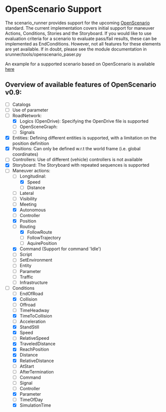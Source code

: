 # OpenScenario Support

The scenario_runner provides support for the upcoming [OpenScenario](http://www.openscenario.org/) standard.
The current implementation covers initial support for maneuver Actions, Conditions, Stories and the Storyboard.
If you would like to use evaluation criteria for a scenario to evaluate pass/fail results, these can be implemented
as EndConditions. However, not all features for these elements are yet available. If in doubt, please see the
module documentation in srunner/tools/openscenario_paser.py

An example for a supported scenario based on OpenScenario is available [here](../srunner/configs/FollowLeadingVehicle.xosc) 


## Overview of available features of OpenScenario v0.9:
- [ ] Catalogs
- [ ] Use of parameter
- [ ] RoadNetwork:
    * [x] Logics (OpenDrive): Specifying the OpenDrive file is supported
    * [ ] OpenSceneGraph:
    * [ ] Signals
- [x] Entities: Defining different entities is supported, with a limitation on the position definition
- [x] Positions: Can only be defined w.r.t the world frame (i.e. global coordinates)
- [ ] Controllers: Use of different (vehicle) controllers is not available
- [x] Storyboard: The Storyboard with repeated sequences is supported
- [ ] Maneuver actions:
    * [ ] Longitudinal:
       * [x] Speed
       * [ ] Distance 
    * [ ] Lateral
    * [ ] Visibility
    * [ ] Meeting
    * [x] Autonomous
    * [ ] Controller
    * [x] Position
    * [ ] Routing
       * [x] FollowRoute
       * [ ] FollowTrajectory
       * [ ] AquirePosition
    * [x] Command (Support for command 'Idle')
    * [ ] Script
    * [ ] SetEnvironment
    * [ ] Entity
    * [ ] Parameter
    * [ ] Traffic
    * [ ] Infrastructure
- [ ] Conditions
    * [ ] EndOfRoad 
    * [x] Collision
    * [ ] Offroad
    * [ ] TimeHeadway
    * [x] TimeToCollision
    * [ ] Acceleration 
    * [x] StandStill
    * [x] Speed
    * [ ] RelativeSpeed
    * [x] TraveledDistance
    * [x] ReachPosition
    * [x] Distance
    * [x] RelativeDistance 
    * [ ] AtStart 
    * [ ] AfterTermination
    * [ ] Command
    * [ ] Signal
    * [ ] Controller
    * [x] Parameter
    * [ ] TimeOfDay
    * [x] SimulationTime
